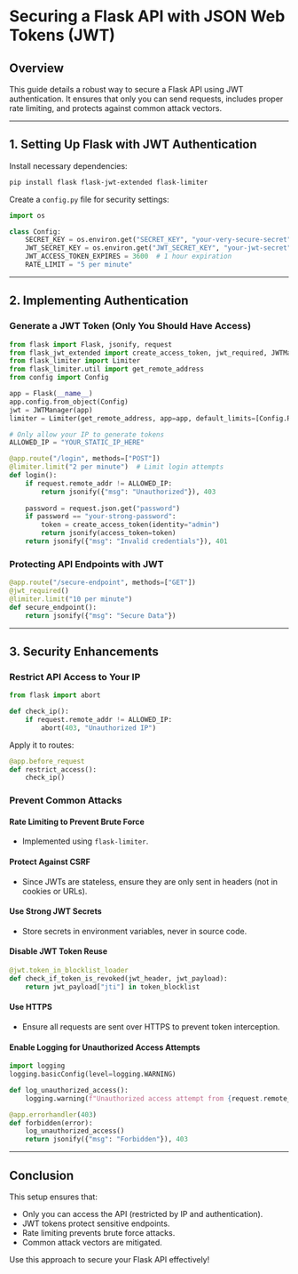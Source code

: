 # Securing a Flask API with JSON Web Tokens (JWT)

## Overview
This guide details a robust way to secure a Flask API using JWT authentication. It ensures that only you can send requests, includes proper rate limiting, and protects against common attack vectors.

---

## 1. Setting Up Flask with JWT Authentication

Install necessary dependencies:
```bash
pip install flask flask-jwt-extended flask-limiter
```

Create a `config.py` file for security settings:
```python
import os

class Config:
    SECRET_KEY = os.environ.get("SECRET_KEY", "your-very-secure-secret")
    JWT_SECRET_KEY = os.environ.get("JWT_SECRET_KEY", "your-jwt-secret")
    JWT_ACCESS_TOKEN_EXPIRES = 3600  # 1 hour expiration
    RATE_LIMIT = "5 per minute"
```

---

## 2. Implementing Authentication

### Generate a JWT Token (Only You Should Have Access)
```python
from flask import Flask, jsonify, request
from flask_jwt_extended import create_access_token, jwt_required, JWTManager
from flask_limiter import Limiter
from flask_limiter.util import get_remote_address
from config import Config

app = Flask(__name__)
app.config.from_object(Config)
jwt = JWTManager(app)
limiter = Limiter(get_remote_address, app=app, default_limits=[Config.RATE_LIMIT])

# Only allow your IP to generate tokens
ALLOWED_IP = "YOUR_STATIC_IP_HERE"

@app.route("/login", methods=["POST"])
@limiter.limit("2 per minute")  # Limit login attempts
def login():
    if request.remote_addr != ALLOWED_IP:
        return jsonify({"msg": "Unauthorized"}), 403
    
    password = request.json.get("password")
    if password == "your-strong-password":
        token = create_access_token(identity="admin")
        return jsonify(access_token=token)
    return jsonify({"msg": "Invalid credentials"}), 401
```

### Protecting API Endpoints with JWT
```python
@app.route("/secure-endpoint", methods=["GET"])
@jwt_required()
@limiter.limit("10 per minute")
def secure_endpoint():
    return jsonify({"msg": "Secure Data"})
```

---

## 3. Security Enhancements

### Restrict API Access to Your IP
```python
from flask import abort

def check_ip():
    if request.remote_addr != ALLOWED_IP:
        abort(403, "Unauthorized IP")
```
Apply it to routes:
```python
@app.before_request
def restrict_access():
    check_ip()
```

### Prevent Common Attacks

#### **Rate Limiting to Prevent Brute Force**
- Implemented using `flask-limiter`.

#### **Protect Against CSRF**
- Since JWTs are stateless, ensure they are only sent in headers (not in cookies or URLs).

#### **Use Strong JWT Secrets**
- Store secrets in environment variables, never in source code.

#### **Disable JWT Token Reuse**
```python
@jwt.token_in_blocklist_loader
def check_if_token_is_revoked(jwt_header, jwt_payload):
    return jwt_payload["jti"] in token_blocklist
```

#### **Use HTTPS**
- Ensure all requests are sent over HTTPS to prevent token interception.

#### **Enable Logging for Unauthorized Access Attempts**
```python
import logging
logging.basicConfig(level=logging.WARNING)

def log_unauthorized_access():
    logging.warning(f"Unauthorized access attempt from {request.remote_addr}")

@app.errorhandler(403)
def forbidden(error):
    log_unauthorized_access()
    return jsonify({"msg": "Forbidden"}), 403
```

---

## Conclusion
This setup ensures that:
- Only you can access the API (restricted by IP and authentication).
- JWT tokens protect sensitive endpoints.
- Rate limiting prevents brute force attacks.
- Common attack vectors are mitigated.

Use this approach to secure your Flask API effectively!

